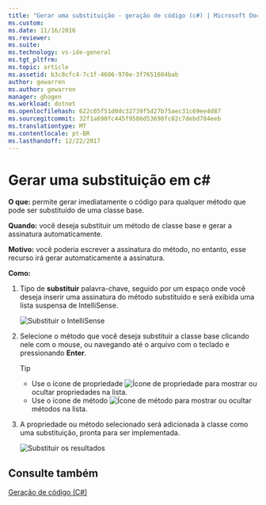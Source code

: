 ```yaml
---
title: "Gerar uma substituição - geração de código (c#) | Microsoft Docs"
ms.custom: 
ms.date: 11/16/2016
ms.reviewer: 
ms.suite: 
ms.technology: vs-ide-general
ms.tgt_pltfrm: 
ms.topic: article
ms.assetid: b3c8cfc4-7c1f-4606-970e-3f7651604bab
author: gewarren
ms.author: gewarren
manager: ghogen
ms.workload: dotnet
ms.openlocfilehash: 622c05f51d0dc32739f5d27b75aec31c69ee4d87
ms.sourcegitcommit: 32f1a690fc445f9586d53698fc82c7debd784eeb
ms.translationtype: MT
ms.contentlocale: pt-BR
ms.lasthandoff: 12/22/2017
---
```

# <a name="generate-an-override-in-c"></a>Gerar uma substituição em c# #

**O que:** permite gerar imediatamente o código para qualquer método que pode ser substituído de uma classe base.

**Quando:** você deseja substituir um método de classe base e gerar a assinatura automaticamente.

**Motivo:** você poderia escrever a assinatura do método, no entanto, esse recurso irá gerar automaticamente a assinatura.

**Como:**

1. Tipo de **substituir** palavra-chave, seguido por um espaço onde você deseja inserir uma assinatura do método substituído e será exibida uma lista suspensa de IntelliSense.

   ![Substituir o IntelliSense](media/override_intellisense.png)

1. Selecione o método que você deseja substituir a classe base clicando nele com o mouse, ou navegando até o arquivo com o teclado e pressionando **Enter**.

   >[!TIP]
   >* Use o ícone de propriedade ![Ícone de propriedade](media/override_property.png) para mostrar ou ocultar propriedades na lista.
   >* Use o ícone de método ![Ícone de método](media/override_method.png) para mostrar ou ocultar métodos na lista.

1. A propriedade ou método selecionado será adicionada à classe como uma substituição, pronta para ser implementada.

   ![Substituir os resultados](media/override_result.png)

## <a name="see-also"></a>Consulte também

[Geração de código (C#)](../code-generation-csharp.md)
